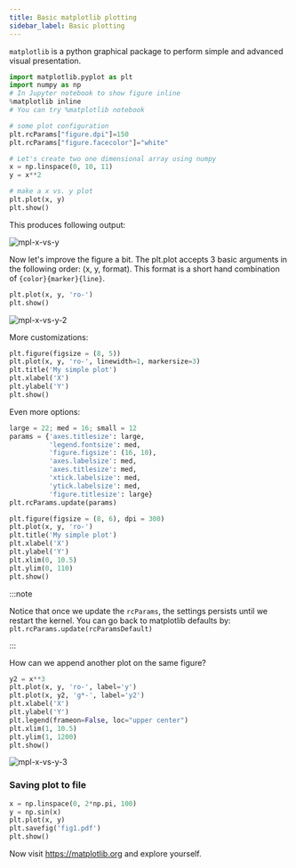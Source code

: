 ```yaml
---
title: Basic matplotlib plotting
sidebar_label: Basic plotting
---
```

`matplotlib` is a python graphical package to perform simple and advanced visual
presentation.

```python showLineNumbers
import matplotlib.pyplot as plt
import numpy as np
# In Jupyter notebook to show figure inline
%matplotlib inline
# You can try %matplotlib notebook

# some plot configuration
plt.rcParams["figure.dpi"]=150
plt.rcParams["figure.facecolor"]="white"

# Let's create two one dimensional array using numpy
x = np.linspace(0, 10, 11)
y = x**2

# make a x vs. y plot
plt.plot(x, y)
plt.show()
```

This produces following output:

<picture>
  <source type="image/webp" srcSet={require("/img/mpl-x-vs-y.webp").default} />
  <img src={require("/img/mpl-x-vs-y.png").default} alt="mpl-x-vs-y" />
</picture>

Now let's improve the figure a bit. The plt.plot accepts 3 basic arguments in
the following order: (x, y, format). This format is a short hand combination of
`{color}{marker}{line}`.
```python
plt.plot(x, y, 'ro-')
plt.show()
```

<picture>
  <source type="image/webp" srcSet={require("/img/mpl-x-vs-y-2.webp").default} />
  <img src={require("/img/mpl-x-vs-y-2.png").default} alt="mpl-x-vs-y-2" />
</picture>

More customizations:
```python showLineNumbers
plt.figure(figsize = (8, 5))
plt.plot(x, y, 'ro-', linewidth=1, markersize=3)
plt.title('My simple plot')
plt.xlabel('X')
plt.ylabel('Y')
plt.show()
```

Even more options:
```python showLineNumbers
large = 22; med = 16; small = 12
params = {'axes.titlesize': large,
          'legend.fontsize': med,
          'figure.figsize': (16, 10),
          'axes.labelsize': med,
          'axes.titlesize': med,
          'xtick.labelsize': med,
          'ytick.labelsize': med,
          'figure.titlesize': large}
plt.rcParams.update(params)

plt.figure(figsize = (8, 6), dpi = 300)
plt.plot(x, y, 'ro-')
plt.title('My simple plot')
plt.xlabel('X')
plt.ylabel('Y')
plt.xlim(0, 10.5)
plt.ylim(0, 110)
plt.show()
```
:::note

Notice that once we update the `rcParams`, the settings persists until we
restart the kernel. You can go back to matplotlib defaults by:
`plt.rcParams.update(rcParamsDefault)`

:::

How can we append another plot on the same figure?
```python showLineNumbers
y2 = x**3
plt.plot(x, y, 'ro-', label='y')
plt.plot(x, y2, 'g*-', label='y2')
plt.xlabel('X')
plt.ylabel('Y')
plt.legend(frameon=False, loc="upper center")
plt.xlim(1, 10.5)
plt.ylim(1, 1200)
plt.show()
```

<picture>
  <source type="image/webp" srcSet={require("/img/mpl-x-vs-y-3.webp").default} />
  <img src={require("/img/mpl-x-vs-y-3.png").default} alt="mpl-x-vs-y-3" />
</picture>

### Saving plot to file
```python showLineNumbers
x = np.linspace(0, 2*np.pi, 100)
y = np.sin(x)
plt.plot(x, y)
plt.savefig('fig1.pdf')
plt.show()
```

Now visit https://matplotlib.org and explore yourself.
